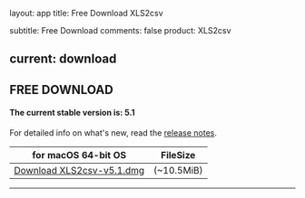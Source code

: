 layout: app
title: Free Download XLS2csv

subtitle: Free Download
comments: false
product: XLS2csv

current: download
---

## <strong>FREE DOWNLOAD</strong>

#### <b>The current stable version is: 5.1</b>

For detailed info on what's new, read the [release notes](./changelog.html).

for macOS 64-bit OS | FileSize
------------------------------ | -------------------------
[Download XLS2csv-v5.1.dmg](http://www.filefactory.com/file/4bsfcg1ev6hv/XLS2csv-5.1.dmg)| (~10.5MiB)
---

